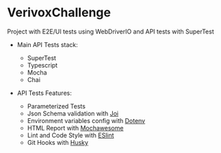 # VerivoxChallenge
Project with E2E/UI tests using WebDriverIO and API tests with SuperTest

* Main API Tests stack:
    * SuperTest
    * Typescript
    * Mocha
    * Chai

* API Tests Features:
    * Parameterized Tests
    * Json Schema validation with [Joi](https://joi.dev/) 
    * Environment variables config with [Dotenv](https://github.com/motdotla/dotenv)
    * HTML Report with [Mochawesome](https://github.com/adamgruber/mochawesome)
    * Lint and Code Style with [ESlint](https://eslint.org/)
    * Git Hooks with [Husky](https://github.com/typicode/husky)
    
